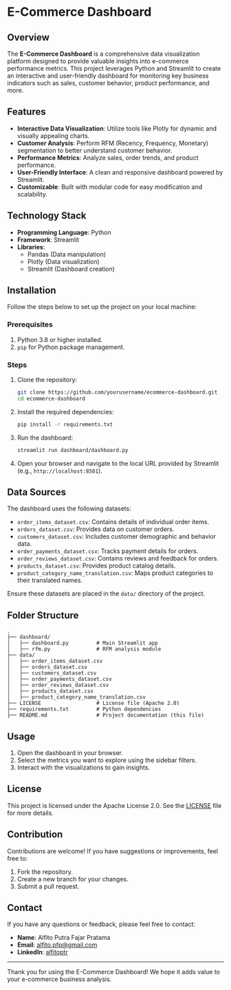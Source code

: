 # E-Commerce Dashboard

## Overview
The **E-Commerce Dashboard** is a comprehensive data visualization platform designed to provide valuable insights into e-commerce performance metrics. This project leverages Python and Streamlit to create an interactive and user-friendly dashboard for monitoring key business indicators such as sales, customer behavior, product performance, and more.

## Features
- **Interactive Data Visualization**: Utilize tools like Plotly for dynamic and visually appealing charts.
- **Customer Analysis**: Perform RFM (Recency, Frequency, Monetary) segmentation to better understand customer behavior.
- **Performance Metrics**: Analyze sales, order trends, and product performance.
- **User-Friendly Interface**: A clean and responsive dashboard powered by Streamlit.
- **Customizable**: Built with modular code for easy modification and scalability.

## Technology Stack
- **Programming Language**: Python
- **Framework**: Streamlit
- **Libraries**:
  - Pandas (Data manipulation)
  - Plotly (Data visualization)
  - Streamlit (Dashboard creation)

## Installation
Follow the steps below to set up the project on your local machine:

### Prerequisites
1. Python 3.8 or higher installed.
2. `pip` for Python package management.

### Steps
1. Clone the repository:
   ```bash
   git clone https://github.com/yourusername/ecommerce-dashboard.git
   cd ecommerce-dashboard
   ```

2. Install the required dependencies:
   ```bash
   pip install -r requirements.txt
   ```

3. Run the dashboard:
   ```bash
   streamlit run dashboard/dashboard.py
   ```

4. Open your browser and navigate to the local URL provided by Streamlit (e.g., `http://localhost:8501`).

## Data Sources
The dashboard uses the following datasets:
- `order_items_dataset.csv`: Contains details of individual order items.
- `orders_dataset.csv`: Provides data on customer orders.
- `customers_dataset.csv`: Includes customer demographic and behavior data.
- `order_payments_dataset.csv`: Tracks payment details for orders.
- `order_reviews_dataset.csv`: Contains reviews and feedback for orders.
- `products_dataset.csv`: Provides product catalog details.
- `product_category_name_translation.csv`: Maps product categories to their translated names.

Ensure these datasets are placed in the `data/` directory of the project.

## Folder Structure
```
.
├── dashboard/
│   ├── dashboard.py         # Main Streamlit app
│   ├── rfm.py               # RFM analysis module
├── data/
│   ├── order_items_dataset.csv
│   ├── orders_dataset.csv
│   ├── customers_dataset.csv
│   ├── order_payments_dataset.csv
│   ├── order_reviews_dataset.csv
│   ├── products_dataset.csv
│   ├── product_category_name_translation.csv
├── LICENSE                  # License file (Apache 2.0)
├── requirements.txt         # Python dependencies
├── README.md                # Project documentation (this file)
```

## Usage
1. Open the dashboard in your browser.
2. Select the metrics you want to explore using the sidebar filters.
3. Interact with the visualizations to gain insights.

## License
This project is licensed under the Apache License 2.0. See the [LICENSE](LICENSE) file for more details.

## Contribution
Contributions are welcome! If you have suggestions or improvements, feel free to:
1. Fork the repository.
2. Create a new branch for your changes.
3. Submit a pull request.

## Contact
If you have any questions or feedback, please feel free to contact:
- **Name**: Alfito Putra Fajar Pratama
- **Email**: alfito.pfp@gmail.com
- **LinkedIn**: [alfitoptr](https://linkedin.com/in/alfitoptr)

---
Thank you for using the E-Commerce Dashboard! We hope it adds value to your e-commerce business analysis.
